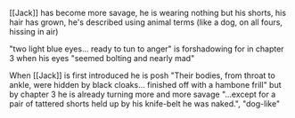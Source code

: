 [[Jack]] has become more savage, he is wearing nothing but his shorts, his hair has grown, he's described using animal terms (like a dog, on all fours, hissing in air)

"two light blue eyes... ready to tun to anger" is forshadowing for in chapter 3 when his eyes "seemed bolting and
nearly mad"

When [[Jack]] is first introduced he is posh "Their bodies, from throat to ankle, were hidden by black cloaks... finished off with a hambone frill" 
but by chapter 3 he is already turning more and more savage "...except for a pair of tattered shorts held up by his knife-belt he was naked.", "dog-like"
